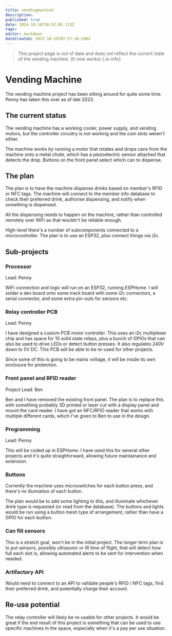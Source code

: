 ```yaml
---
title: vendingmachine
description: 
published: true
date: 2024-10-16T10:52:05.113Z
tags: 
editor: markdown
dateCreated: 2022-10-19T07:57:38.590Z
---
```


> This project page is out of date and does not reflect the current state of the vending machine. (It now works)
{.is-info}

# Vending Machine

The vending machine project has been sitting around for quite some time. Penny has taken this over as of late 2023.

## The current status

The vending machine has a working cooler, power supply, and vending motors, but the controller circuitry is not working and the coin slots weren't either. 

The machine works by running a motor that rotates and drops cans from the machine onto a metal chute, which has a piezoelectric sensor attached that detects the drop. Buttons on the front panel select which can to dispense.

## The plan

The plan is to have the machine dispense drinks based on member's RFID or NFC tags. The machine will connect to the member info database to check their preferred drink, authorise dispensing, and notify when something is dispensed. 

All the dispensing needs to happen on the machine, rather than controlled remotely over WiFi as that wouldn't be reliable enough.

High-level there's a number of subcomponents connected to a microcontroller. The plan is to use an ESP32, plus connect things via i2c.

## Sub-projects

### Processor

Lead: Penny

WiFi connection and logic will run on an ESP32, running ESPHome. I will solder a dev board onto some track board with some i2c connectors, a serial connector, and some extra pin-outs for sensors etc.

### Relay controller PCB

Lead: Penny

I have designed a custom PCB motor controller. This uses an i2c multiplexer chip and has space for 10 solid state relays, plus a bunch of GPIOs that can also be used to drive LEDs or detect button presses. It also regulates 240V down to 5V DC. This PCB will be able to be re-used for other projects.

Since some of this is going to be mains voltage, it will be inside its own enclosure for protection.

### Front panel and RFID reader

Project Lead: Ben

Ben and I have removed the existing front panel. The plan is to replace this with something probably 3D printed or laser cut with a display panel and mount the card reader. I have got an NFC/RFID reader that works with multiple different cards, which I've given to Ben to use in the design.

### Programming

Lead: Penny

This will be coded up in ESPHome. I have used this for several other projects and it's quite straighforward, allowing future maintainance and extension.


### Buttons

Currently the machine uses microswitches for each button press, and there's no illumiation of each button.

The plan would be to add some lighting to this, and illuminate whichever drink type is requested (or read from the database). The buttons and lights would be run using a button mesh type of arrangement, rather than have a GPIO for each buitton.

### Can fill sensors

This is a stretch goal, won't be in the initial project. The longer term plan is to put sensors, possibly ultrasonic or IR time of flight, that will detect how full each slot is, allowing automated alerts to be sent for intervention when needed.

### Artifactory API

Would need to connect to an API to validate people's RFID / NFC tags, find their preferred drink, and potentially charge their account.


## Re-use potential

The relay controller will likely be re-usable for other projects. It would be great if the end result of this project is something that can be used to use specific machines in the space, especially when it's a pay per use situation.


